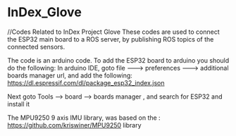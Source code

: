 # InDex_Glove
//Codes Related to InDex Project Glove
These codes are used to connect the ESP32 main board to a ROS server, by publishing ROS topics of the connected sensors.

The code is an arduino code. 
To add the ESP32 board to arduino you should do the following: 
In arduino IDE, goto file ---> preferences ---> additional boards manager url, and add the following: 
https://dl.espressif.com/dl/package_esp32_index.json

Next goto Tools --> board --> boards manager , and search for ESP32 and install it 

The MPU9250 9 axis IMU library, was based on the :
https://github.com/kriswiner/MPU9250 library



